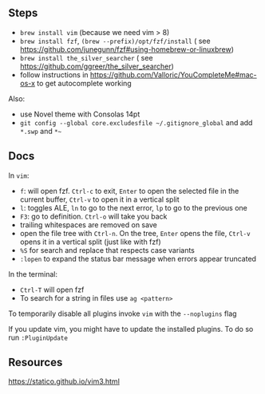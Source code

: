 Steps
-----

- `brew install vim` (because we need vim > 8)
- `brew install fzf`, `(brew --prefix)/opt/fzf/install` (
    see https://github.com/junegunn/fzf#using-homebrew-or-linuxbrew)
- `brew install the_silver_searcher` (
    see https://github.com/ggreer/the_silver_searcher)
- follow instructions in https://github.com/Valloric/YouCompleteMe#mac-os-x
    to get autocomplete working

Also:
- use Novel theme with Consolas 14pt
- `git config --global core.excludesfile ~/.gitignore_global` and add `*.swp`
  and `*~`

Docs
----

In `vim`:
- `f`: will open fzf. `Ctrl-c` to exit, `Enter` to open the selected file in the
  current buffer, `Ctrl-v` to open it in a vertical split
- `l`: toggles ALE, `ln` to go to the next error, `lp` to go to the previous one
- `F3`: go to definition. `Ctrl-o` will take you back
- trailing whitespaces are removed on save
- open the file tree with `Ctrl-n`. On the tree, `Enter` opens
the file, `Ctrl-v` opens it in a vertical split (just like with fzf)
- `%S` for search and replace that respects case variants
- `:lopen` to expand the status bar message when errors appear truncated

In the terminal:
- `Ctrl-T` will open fzf
- To search for a string in files use `ag <pattern>`

To temporarily disable all plugins invoke `vim` with the `--noplugins` flag

If you update vim, you might have to update the installed plugins. To do
so run `:PluginUpdate`


Resources
---------

https://statico.github.io/vim3.html
